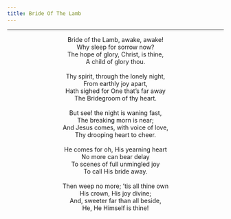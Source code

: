 ```yaml
---
title: Bride Of The Lamb
---
```


---
<center>
Bride of the Lamb, awake, awake!<br/>
Why sleep for sorrow now?<br/>
The hope of glory, Christ, is thine,<br/>
A child of glory thou.<br/>
<br/>
Thy spirit, through the lonely night,<br/>
From earthly joy apart,<br/>
Hath sighed for One that’s far away<br/>
The Bridegroom of thy heart.<br/>
<br/>
But see! the night is waning fast,<br/>
The breaking morn is near;<br/>
And Jesus comes, with voice of love,<br/>
Thy drooping heart to cheer.<br/>
<br/>
He comes for oh, His yearning heart<br/>
No more can bear delay<br/>
To scenes of full unmingled joy<br/>
To call His bride away.<br/>
<br/>
Then weep no more; ’tis all thine own<br/>
His crown, His joy divine;<br/>
And, sweeter far than all beside,<br/>
He, He Himself is thine!
</center>